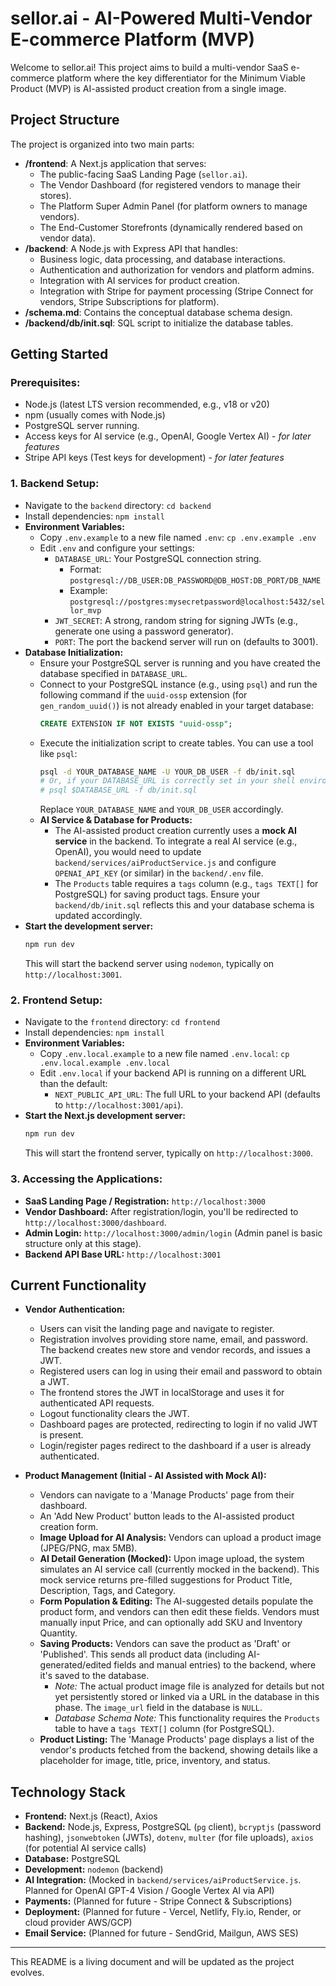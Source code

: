 # sellor.ai - AI-Powered Multi-Vendor E-commerce Platform (MVP)

Welcome to sellor.ai! This project aims to build a multi-vendor SaaS e-commerce platform where the key differentiator for the Minimum Viable Product (MVP) is AI-assisted product creation from a single image.

## Project Structure

The project is organized into two main parts:

-   **/frontend**: A Next.js application that serves:
    -   The public-facing SaaS Landing Page (`sellor.ai`).
    -   The Vendor Dashboard (for registered vendors to manage their stores).
    -   The Platform Super Admin Panel (for platform owners to manage vendors).
    -   The End-Customer Storefronts (dynamically rendered based on vendor data).
-   **/backend**: A Node.js with Express API that handles:
    -   Business logic, data processing, and database interactions.
    -   Authentication and authorization for vendors and platform admins.
    -   Integration with AI services for product creation.
    -   Integration with Stripe for payment processing (Stripe Connect for vendors, Stripe Subscriptions for platform).
-   **/schema.md**: Contains the conceptual database schema design.
-   **/backend/db/init.sql**: SQL script to initialize the database tables.

## Getting Started

### Prerequisites:
*   Node.js (latest LTS version recommended, e.g., v18 or v20)
*   npm (usually comes with Node.js)
*   PostgreSQL server running.
*   Access keys for AI service (e.g., OpenAI, Google Vertex AI) - *for later features*
*   Stripe API keys (Test keys for development) - *for later features*

### 1. Backend Setup:

*   Navigate to the `backend` directory: `cd backend`
*   Install dependencies: `npm install`
*   **Environment Variables:**
    *   Copy `.env.example` to a new file named `.env`: `cp .env.example .env`
    *   Edit `.env` and configure your settings:
        *   `DATABASE_URL`: Your PostgreSQL connection string.
            *   Format: `postgresql://DB_USER:DB_PASSWORD@DB_HOST:DB_PORT/DB_NAME`
            *   Example: `postgresql://postgres:mysecretpassword@localhost:5432/sellor_mvp`
        *   `JWT_SECRET`: A strong, random string for signing JWTs (e.g., generate one using a password generator).
        *   `PORT`: The port the backend server will run on (defaults to 3001).
*   **Database Initialization:**
    *   Ensure your PostgreSQL server is running and you have created the database specified in `DATABASE_URL`.
    *   Connect to your PostgreSQL instance (e.g., using `psql`) and run the following command if the `uuid-ossp` extension (for `gen_random_uuid()`) is not already enabled in your target database:
        ```sql
        CREATE EXTENSION IF NOT EXISTS "uuid-ossp";
        ```
    *   Execute the initialization script to create tables. You can use a tool like `psql`:
        ```bash
        psql -d YOUR_DATABASE_NAME -U YOUR_DB_USER -f db/init.sql
        # Or, if your DATABASE_URL is correctly set in your shell environment for psql:
        # psql $DATABASE_URL -f db/init.sql
        ```
        Replace `YOUR_DATABASE_NAME` and `YOUR_DB_USER` accordingly.
    *   **AI Service & Database for Products:**
        *   The AI-assisted product creation currently uses a **mock AI service** in the backend. To integrate a real AI service (e.g., OpenAI), you would need to update `backend/services/aiProductService.js` and configure `OPENAI_API_KEY` (or similar) in the `backend/.env` file.
        *   The `Products` table requires a `tags` column (e.g., `tags TEXT[]` for PostgreSQL) for saving product tags. Ensure your `backend/db/init.sql` reflects this and your database schema is updated accordingly.
*   **Start the development server:**
    ```bash
    npm run dev
    ```
    This will start the backend server using `nodemon`, typically on `http://localhost:3001`.

### 2. Frontend Setup:

*   Navigate to the `frontend` directory: `cd frontend`
*   Install dependencies: `npm install`
*   **Environment Variables:**
    *   Copy `.env.local.example` to a new file named `.env.local`: `cp .env.local.example .env.local`
    *   Edit `.env.local` if your backend API is running on a different URL than the default:
        *   `NEXT_PUBLIC_API_URL`: The full URL to your backend API (defaults to `http://localhost:3001/api`).
*   **Start the Next.js development server:**
    ```bash
    npm run dev
    ```
    This will start the frontend server, typically on `http://localhost:3000`.

### 3. Accessing the Applications:

*   **SaaS Landing Page / Registration:** `http://localhost:3000`
*   **Vendor Dashboard:** After registration/login, you'll be redirected to `http://localhost:3000/dashboard`.
*   **Admin Login:** `http://localhost:3000/admin/login` (Admin panel is basic structure only at this stage).
*   **Backend API Base URL:** `http://localhost:3001`

## Current Functionality

*   **Vendor Authentication:**
    *   Users can visit the landing page and navigate to register.
    *   Registration involves providing store name, email, and password. The backend creates new store and vendor records, and issues a JWT.
    *   Registered users can log in using their email and password to obtain a JWT.
    *   The frontend stores the JWT in localStorage and uses it for authenticated API requests.
    *   Logout functionality clears the JWT.
    *   Dashboard pages are protected, redirecting to login if no valid JWT is present.
    *   Login/register pages redirect to the dashboard if a user is already authenticated.

*   **Product Management (Initial - AI Assisted with Mock AI):**
    *   Vendors can navigate to a 'Manage Products' page from their dashboard.
    *   An 'Add New Product' button leads to the AI-assisted product creation form.
    *   **Image Upload for AI Analysis:** Vendors can upload a product image (JPEG/PNG, max 5MB).
    *   **AI Detail Generation (Mocked):** Upon image upload, the system simulates an AI service call (currently mocked in the backend). This mock service returns pre-filled suggestions for Product Title, Description, Tags, and Category.
    *   **Form Population & Editing:** The AI-suggested details populate the product form, and vendors can then edit these fields. Vendors must manually input Price, and can optionally add SKU and Inventory Quantity.
    *   **Saving Products:** Vendors can save the product as 'Draft' or 'Published'. This sends all product data (including AI-generated/edited fields and manual entries) to the backend, where it's saved to the database.
        *   *Note:* The actual product image file is analyzed for details but not yet persistently stored or linked via a URL in the database in this phase. The `image_url` field in the database is `NULL`.
        *   *Database Schema Note:* This functionality requires the `Products` table to have a `tags TEXT[]` column (for PostgreSQL).
    *   **Product Listing:** The 'Manage Products' page displays a list of the vendor's products fetched from the backend, showing details like a placeholder for image, title, price, inventory, and status.

## Technology Stack

-   **Frontend:** Next.js (React), Axios
-   **Backend:** Node.js, Express, PostgreSQL (`pg` client), `bcryptjs` (password hashing), `jsonwebtoken` (JWTs), `dotenv`, `multer` (for file uploads), `axios` (for potential AI service calls)
-   **Database:** PostgreSQL
-   **Development:** `nodemon` (backend)
-   **AI Integration:** (Mocked in `backend/services/aiProductService.js`. Planned for OpenAI GPT-4 Vision / Google Vertex AI via API)
-   **Payments:** (Planned for future - Stripe Connect & Subscriptions)
-   **Deployment:** (Planned for future - Vercel, Netlify, Fly.io, Render, or cloud provider AWS/GCP)
-   **Email Service:** (Planned for future - SendGrid, Mailgun, AWS SES)

---

This README is a living document and will be updated as the project evolves.
